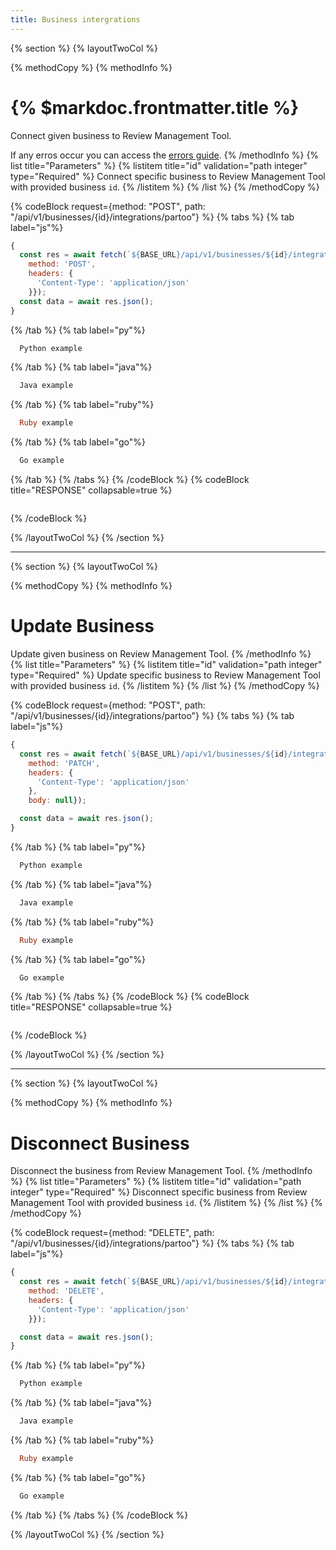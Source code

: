 ```yaml
---
title: Business intergrations
---
```

{% section %}
{% layoutTwoCol %}

{% methodCopy %}
{% methodInfo %}
  # {% $markdoc.frontmatter.title %}
  Connect given business to Review Management Tool.

  If any erros occur you can access the [errors guide](/errors).
{% /methodInfo %}
{% list title="Parameters" %}
  {% listitem title="id" validation="path integer" type="Required" %}
  Connect specific business to Review Management Tool with provided business `id`.
  {% /listitem %}
{% /list %}
{% /methodCopy %}

{% codeBlock request={method: "POST", path: "/api/v1/businesses/{id}/integrations/partoo"} %}
{% tabs %}
  {% tab label="js"%}
  ```js
  {
    const res = await fetch(`${BASE_URL}/api/v1/businesses/${id}/integrations/partoo`, {
      method: 'POST',
      headers: {
        'Content-Type': 'application/json'
      }});
    const data = await res.json();
  }
  ```
  {% /tab %}
  {% tab label="py"%}
  ```py
    Python example
  ```
  {% /tab %}
  {% tab label="java"%}
  ```java
    Java example
  ```
  {% /tab %}
  {% tab label="ruby"%}
  ```ruby
    Ruby example
  ```
  {% /tab %}
  {% tab label="go"%}
  ```go
    Go example
  ```
  {% /tab %}
{% /tabs %}
{% /codeBlock %}
{% codeBlock title="RESPONSE" collapsable=true %}
  ```json
  ```
{% /codeBlock %}

{% /layoutTwoCol %}
{% /section %}

- - -

{% section %}
{% layoutTwoCol %}

{% methodCopy %}
{% methodInfo %}
  # Update Business
  Update given business on Review Management Tool.
{% /methodInfo %}
{% list title="Parameters" %}
  {% listitem title="id" validation="path integer" type="Required" %}
  Update specific business to Review Management Tool with provided business `id`.
  {% /listitem %}
{% /list %}
{% /methodCopy %}

{% codeBlock request={method: "POST", path: "/api/v1/businesses/{id}/integrations/partoo"} %}
{% tabs %}
  {% tab label="js"%}
  ```js
  {
    const res = await fetch(`${BASE_URL}/api/v1/businesses/${id}/integrations/partoo`, {
      method: 'PATCH',
      headers: {
        'Content-Type': 'application/json'
      },
      body: null});

    const data = await res.json();
  }
  ```
  {% /tab %}
  {% tab label="py"%}
  ```py
    Python example
  ```
  {% /tab %}
  {% tab label="java"%}
  ```java
    Java example
  ```
  {% /tab %}
  {% tab label="ruby"%}
  ```ruby
    Ruby example
  ```
  {% /tab %}
  {% tab label="go"%}
  ```go
    Go example
  ```
  {% /tab %}
{% /tabs %}
{% /codeBlock %}
{% codeBlock title="RESPONSE" collapsable=true %}
  ```json
  ```
{% /codeBlock %}

{% /layoutTwoCol %}
{% /section %}

- - -

{% section %}
{% layoutTwoCol %}

{% methodCopy %}
{% methodInfo %}
  # Disconnect Business
  Disconnect the business from Review Management Tool.
{% /methodInfo %}
{% list title="Parameters" %}
  {% listitem title="id" validation="path integer" type="Required" %}
  Disconnect specific business from Review Management Tool with provided business `id`.
  {% /listitem %}
{% /list %}
{% /methodCopy %}

{% codeBlock request={method: "DELETE", path: "/api/v1/businesses/{id}/integrations/partoo"} %}
{% tabs %}
  {% tab label="js"%}
  ```js
  {
    const res = await fetch(`${BASE_URL}/api/v1/businesses/${id}/integrations/partoo`, {
      method: 'DELETE',
      headers: {
        'Content-Type': 'application/json'
      }});

    const data = await res.json();
  }
  ```
  {% /tab %}
  {% tab label="py"%}
  ```py
    Python example
  ```
  {% /tab %}
  {% tab label="java"%}
  ```java
    Java example
  ```
  {% /tab %}
  {% tab label="ruby"%}
  ```ruby
    Ruby example
  ```
  {% /tab %}
  {% tab label="go"%}
  ```go
    Go example
  ```
  {% /tab %}
{% /tabs %}
{% /codeBlock %}

{% /layoutTwoCol %}
{% /section %}
